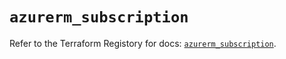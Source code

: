 # `azurerm_subscription`

Refer to the Terraform Registory for docs: [`azurerm_subscription`](https://registry.terraform.io/providers/hashicorp/azurerm/3.0.2/docs/resources/subscription).
